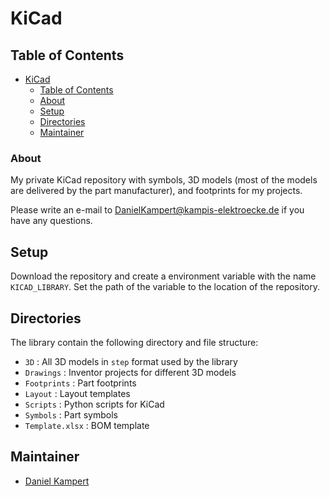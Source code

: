# KiCad

## Table of Contents

- [KiCad](#kicad)
  - [Table of Contents](#table-of-contents)
  - [About](#about)
  - [Setup](#setup)
  - [Directories](#directories)
  - [Maintainer](#maintainer)

### About

My private KiCad repository with symbols, 3D models (most of the models are delivered by the part manufacturer), and footprints for my projects.

Please write an e-mail to [DanielKampert@kampis-elektroecke.de](DanielKampert@kampis-elektroecke.de) if you have any questions.

## Setup

Download the repository and create a environment variable with the name `KICAD_LIBRARY`. Set the path of the variable to the location of the repository.

## Directories

The library contain the following directory and file structure:

- `3D` : All 3D models in `step` format used by the library
- `Drawings` : Inventor projects for different 3D models
- `Footprints` : Part footprints
- `Layout` : Layout templates
- `Scripts` : Python scripts for KiCad
- `Symbols` : Part symbols
- `Template.xlsx` : BOM template

## Maintainer

- [Daniel Kampert](mailto:DanielKampert@kampis-elektroecke.de)
